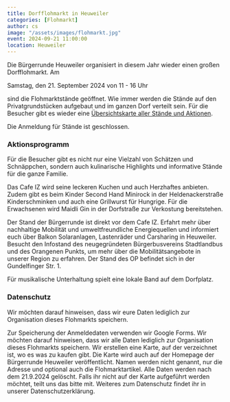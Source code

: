 ```yaml
---
title: Dorfflohmarkt in Heuweiler
categories: [Flohmarkt]
author: cs
image: "/assets/images/flohmarkt.jpg"
event: 2024-09-21 11:00:00
location: Heuweiler
---
```


Die Bürgerrunde Heuweiler organisiert in diesem Jahr wieder einen großen Dorfflohmarkt. Am

Samstag, den 21. September 2024 von 11 - 16 Uhr

sind die Flohmarktstände geöffnet. Wie immer werden die Stände auf den Privatgrundstücken aufgebaut und im ganzen Dorf verteilt sein. Für die Besucher gibt es wieder eine [Übersichtskarte aller Stände und Aktionen](/assets/pdfs/Flohmarkt_karte_2024.pdf).

Die Anmeldung für Stände ist geschlossen.

### Aktionsprogramm

Für die Besucher gibt es nicht nur eine Vielzahl von Schätzen und Schnäppchen, sondern auch kulinarische Highlights und informative Stände für die ganze Familie.

Das Cafe IZ wird seine leckeren Kuchen und auch Herzhaftes anbieten. Zudem gibt es beim Kinder Second Hand Minirock in der Heldenackerstraße Kinderschminken und auch eine Grillwurst für Hungrige. Für die Erwachsenen wird Maidli Gin in der Dorfstraße zur Verkostung bereitstehen.

Der Stand der Bürgerrunde ist direkt vor dem Cafe IZ. Erfahrt mehr über nachhaltige Mobilität und umweltfreundliche Energiequellen und informiert euch über Balkon Solaranlagen, Lastenräder und Carsharing in Heuweiler. Besucht den Infostand des neugegründeten Bürgerbusvereins Stadtlandbus und des Orangenen Punkts, um mehr über die Mobilitätsangebote in unserer Region zu erfahren. Der Stand des OP befindet sich in der Gundelfinger Str. 1.

Für musikalische Unterhaltung spielt eine lokale Band auf dem Dorfplatz.

### Datenschutz

Wir möchten darauf hinweisen, dass wir eure Daten lediglich zur Organisation dieses Flohmarkts speichern.

Zur Speicherung der Anmeldedaten verwenden wir Google Forms.
Wir möchten darauf hinweisen, dass wir alle Daten lediglich zur Organisation dieses Flohmarkts speichern.
Wir erstellen eine Karte, auf der verzeichnet ist, wo es was zu kaufen gibt. Die Karte wird auch auf der Homepage der Bürgerrunde Heuweiler veröffentlicht.
Namen werden nicht genannt, nur die Adresse und optional auch die Flohmarktartikel.
Alle Daten werden nach dem 21.9.2024 gelöscht.
Falls ihr nicht auf der Karte aufgeführt werden möchtet, teilt uns das bitte mit.
Weiteres zum Datenschutz findet ihr in unserer Datenschutzerklärung.
